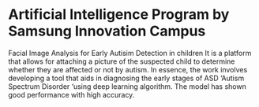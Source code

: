 # Artificial Intelligence Program by Samsung Innovation Campus
Facial Image Analysis for Early Autisim Detection in children It is a platform that allows for attaching a picture of the suspected child to determine whether they are affected or not by autism. In essence, the work involves developing a tool that aids in diagnosing the early stages of  ASD ‘Autism Spectrum Disorder ‘using deep learning algorithm. The model has shown good performance with high accuracy.
